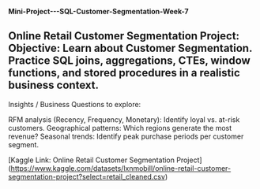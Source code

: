 **Mini-Project---SQL-Customer-Segmentation-Week-7**

## Online Retail Customer Segmentation Project: Objective: Learn about Customer Segmentation. Practice SQL joins, aggregations, CTEs, window functions, and stored procedures in a realistic business context.

Insights / Business Questions to explore:

RFM analysis (Recency, Frequency, Monetary): Identify loyal vs. at-risk customers.
Geographical patterns: Which regions generate the most revenue?
Seasonal trends: Identify peak purchase periods per customer segment.

[Kaggle Link: Online Retail Customer Segmentation Project] (https://www.kaggle.com/datasets/lxnmobill/online-retail-customer-segmentation-project?select=retail_cleaned.csv)

